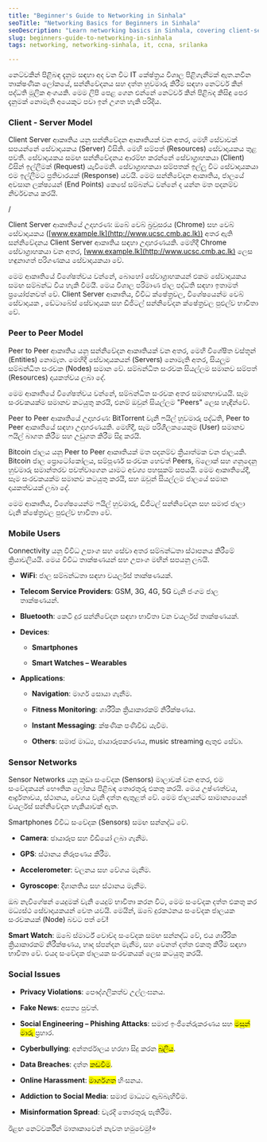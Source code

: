 ```yaml
---
title: "Beginner's Guide to Networking in Sinhala"
seoTitle: "Networking Basics for Beginners in Sinhala"
seoDescription: "Learn networking basics in Sinhala, covering client-server models, peer-to-peer systems, mobile connectivity, sensor networks, and social challenges"
slug: beginners-guide-to-networking-in-sinhala
tags: networking, networking-sinhala, it, ccna, srilanka

---
```


නෙට්වකින් පිළිබඳ දැනුම සඳහා අද වන විට IT කේෂ්ත්‍රය විශාල පිළිගැනීමක් ඇත.නවීන තාක්ෂණික ලෝකයේ, සන්නිවේදනය සහ දත්ත හුවමාරු කිරීම සඳහා නෙට්වර් කින් පද්ධති මූලික අංගයකි. මෙම ලිපි පෙළ ගෙන එන්නේ නෙට්වර් කින් පිළිබද කිසිඳු පෙර දැනුමක් නොමැති අයෙකුට පවා ඉන් උගත හැකි පරිදිය.

### Client - Server Model

Client Server ආකෘතිය යනු සන්නිවේදන ආකෘතියක් වන අතර, මෙහි සේවාවක් සපයන්නේ සේවාදායකය (Server) විසිනි. මෙහි සම්පත් (Resources) සේවාදායකය තුළ පවතී. සේවාදායකය සමඟ සන්නිවේදනය ආරම්භ කරන්නේ සේවාග්‍රාහකයා (Client) විසින් ඉල්ලීමක් (Request) යැවීමෙනි. සේවාග්‍රාහකයා සම්පතක් ඉල්ලූ විට සේවාදායකයා එම ඉල්ලීමට ප්‍රතිචාරයක් (Response) යවයි. මෙම සන්නිවේදන ආකෘතිය, ජාලයේ අවසාන ලක්ෂ්‍යයන් (End Points) කෙසේ සම්බන්ධ වන්නේ ද යන්න මත පදනම්ව නිර්වචනය කරයි.

/

Client Server ආකෘතියේ උදාහරණ: ඔබේ වෙබ් බ්‍රවුසරය (Chrome) සහ වෙබ් සේවාදායකය ([www.example.lk](http://www.ucsc.cmb.ac.lk)) අතර ඇති සන්නිවේදනය Client Server ආකෘතිය සඳහා උදාහරණයකි. මෙහිදී Chrome සේවාග්‍රාහකයා වන අතර, [www.example.lk](http://www.ucsc.cmb.ac.lk) ලෙස හඳුනාගත් පරිගණකය සේවාදායකයා වේ.

මෙම ආකෘතියේ විශේෂත්වය වන්නේ, බොහෝ සේවාග්‍රාහකයන් එකම සේවාදායකය සමඟ සම්බන්ධ විය හැකි වීමයී. මෙය විශාල පරිමාණ ජාල පද්ධති සඳහා ඉතාමත් ප්‍රයෝජනවත් වේ. Client Server ආකෘතිය, විවිධ ක්ෂේත්‍රවල, විශේෂයෙන්ම වෙබ් සේවාදායක , ඩේටාබේස් සේවාදායක සහ ඩිජිටල් සන්නිවේදන ක්ෂේත්‍රවල පුළුල්ව භාවිතා වේ.

### Peer to Peer Model

Peer to Peer ආකෘතිය යනු සන්නිවේදන ආකෘතියක් වන අතර, මෙහි විශේෂිත වස්තූන් (Entities) නොමැත. මෙහිදී සේවාදායකයන් (Servers) නොමැති අතර, සියලුම සම්බන්ධිත සංරචක (Nodes) සමාන වේ. සම්බන්ධිත සංරචක සියල්ලම සමානව සම්පත් (Resources) දායකත්වය ලබා දේ.

මෙම ආකෘතියේ විශේෂත්වය වන්නේ, සම්බන්ධිත සංරචක අතර සමානභාවයයි. සෑම සංරචකයක්ම සමානව කටයුතු කරයි, එනම් ඔවුන් සියල්ලම "Peers" ලෙස හැඳින්වේ.

Peer to Peer ආකෘතියේ උදාහරණ: BitTorrent වැනි ෆයිල් හුවමාරු පද්ධති, Peer to Peer ආකෘතියේ සඳහා උදාහරණයකි. මෙහිදී, සෑම පරිශීලකයෙකුම (User) සමානව ෆයිල් බාගත කිරීම සහ උඩුගත කිරීම සිදු කරයි.

Bitcoin ජාලය යනු Peer to Peer ආකෘතියක් මත පදනම්ව ක්‍රියාත්මක වන ජාලයකි. Bitcoin ජාල ප්‍රොටෝකෝලය, සම්පූර්ණ සංරචක හෙවත් Peers, බ්ලොක් සහ ගනුදෙනු හුවමාරු සමාන්තරව පවත්වාගෙන යාමට අවශ්‍ය පහසුකම් සපයයි. මෙම ආකෘතියේදී, සෑම සංරචකයක්ම සමානව කටයුතු කරයි, සහ ඔවුන් සියල්ලම ජාලයේ සමාන දායකත්වයක් ලබා දේ.

මෙම ආකෘතිය, විශේෂයෙන්ම ෆයිල් හුවමාරු, ඩිජිටල් සන්නිවේදන සහ සමාජ ජාලා වැනි ක්ෂේත්‍රවල පුළුල්ව භාවිතා වේ.

### Mobile Users

Connectivity යනු විවිධ උපාංග සහ සේවා අතර සම්බන්ධතා ස්ථාපනය කිරීමේ ක්‍රියාවලියයි. මෙය විවිධ තාක්ෂණයන් සහ උපාංග මඟින් සපයනු ලබයි.

* **WiFi**: ජාල සම්බන්ධතා සඳහා වයර්ලස් තාක්ෂණයක්.
    
* **Telecom Service Providers**: GSM, 3G, 4G, 5G වැනි ජංගම ජාල තාක්ෂණයන්.
    
* **Bluetooth**: කෙටි දුර සන්නිවේදන සඳහා භාවිතා වන වයර්ලස් තාක්ෂණයක්.
    
* **Devices**:
    
    * **Smartphones**
        
    * **Smart Watches – Wearables**
        
* **Applications**:
    
    * **Navigation**: මාර්ග සොයා ගැනීම.
        
    * **Fitness Monitoring**: ශාරීරික ක්‍රියාකාරකම් නිරීක්ෂණය.
        
    * **Instant Messaging**: ක්ෂණික පණිවිඩ යැවීම.
        
    * **Others**: සමාජ මාධ්‍ය, ඡායාරූපකරණය, music streaming ඇතුළු සේවා.
        

### Sensor Networks

Sensor Networks යනු කුඩා සංවේදක (Sensors) මාලාවක් වන අතර, එම සංවේදකයන් භෞතික ලෝකය පිළිබඳ තොරතුරු එකතු කරයි. මෙය උෂ්ණත්වය, ආර්ද්‍රතාවය, ස්ථානය, වේගය වැනි දත්ත ඇතුළත් වේ. මෙම ජාලයන්ට සාමාන්‍යයෙන් වයර්ලස් සන්නිවේදන හැකියාවක් ඇත.

Smartphones විවිධ සංවේදක (Sensors) සමඟ සන්නද්ධ වේ.

* **Camera**: ඡායාරූප සහ වීඩියෝ ලබා ගැනීම.
    
* **GPS**: ස්ථානය නිරූපණය කිරීම.
    
* **Accelerometer**: චලනය සහ වේගය මැනීම.
    
* **Gyroscope**: දිශානතිය සහ ස්ථානය මැනීම.
    

ඔබ නැවිගේෂන් යෙදුමක් වැනි යෙදුම් භාවිතා කරන විට, මෙම සංවේදක දත්ත එකතු කර මධ්‍යස්ථ සේවාදායකයන් වෙත යවයි. මෙයින්, ඔබේ දුරකථනය සංවේදක ජාලයක සංරචකයක් (Node) බවට පත් වේ!

**Smart Watch**: ඔබේ ස්මාර්ට් වොච්ද සංවේදක සමඟ සන්නද්ධ වේ, එය ශාරීරික ක්‍රියාකාරකම් නිරීක්ෂණය, හෘද ස්පන්දන මැනීම, සහ වෙනත් දත්ත එකතු කිරීම සඳහා භාවිතා වේ. එයද සංවේදක ජාලයක සංරචකයක් ලෙස කටයුතු කරයි.

### Social Issues

* **Privacy Violations**: පෞද්ගලිකත්ව උල්ලංඝනය.
    
* **Fake News**: අසත්‍ය පුවත්.
    
* **Social Engineering – Phishing Attacks**: සමාජ ඉංජිනේරුකරණය සහ <mark>මසුන් මාරු </mark> ප්‍රහාර.
    
* **Cyberbullying**: අන්තර්ජාලය හරහා සිදු කරන <mark>බුලිය</mark>.
    
* **Data Breaches**: දත්ත <mark>කඩවීම</mark>.
    
* **Online Harassment**: <mark>මාර්ගගත</mark> හිංසනය.
    
* **Addiction to Social Media**: සමාජ මාධ්‍යට ඇබ්බැහිවීම.
    
* **Misinformation Spread**: වැරදි තොරතුරු පැතිරීම.
    

ඊළඟ නෙට්වර්කින් මාතෘකාවෙන් නැවත හමුවෙමු!⭐